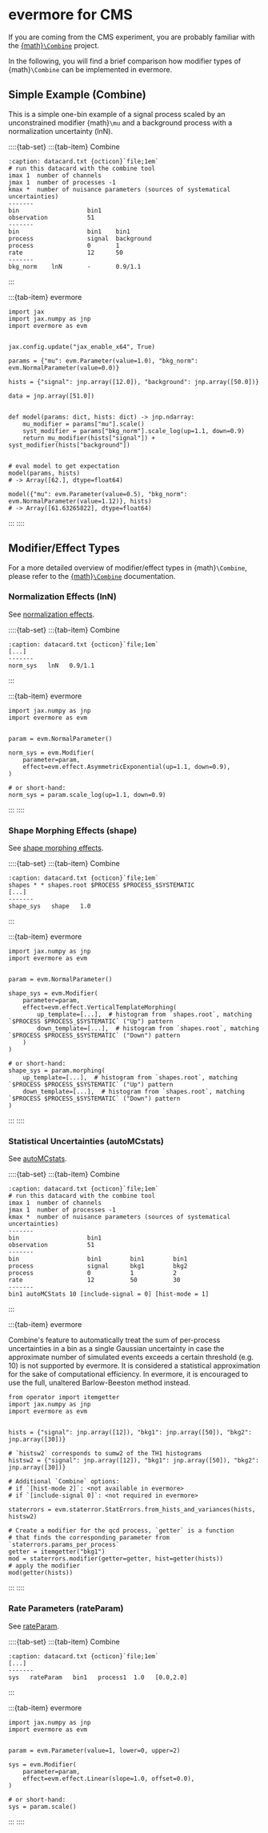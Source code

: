 # evermore for CMS

If you are coming from the CMS experiment, you are probably familiar with the
[{math}`\Combine`](https://cms-analysis.github.io/HiggsAnalysis-CombinedLimit/latest/) project.

In the following, you will find a brief comparison how modifier types of
{math}`\Combine` can be implemented in evermore.

## Simple Example (Combine)

This is a simple one-bin example of a signal process scaled by an unconstrained modifier {math}`\mu` and a background process with a normalization uncertainty (lnN).

::::{tab-set}
:::{tab-item} Combine

```{code-block}
:caption: datacard.txt {octicon}`file;1em`
# run this datacard with the combine tool
imax 1  number of channels
jmax 1  number of processes -1
kmax *  number of nuisance parameters (sources of systematical uncertainties)
-------
bin                   bin1
observation           51
-------
bin                   bin1    bin1
process               signal  background
process               0       1
rate                  12      50
-------
bkg_norm    lnN       -       0.9/1.1
```

:::

:::{tab-item} evermore <img src="../assets/favicon.png" height="1.5em">

```{code-block} python
import jax
import jax.numpy as jnp
import evermore as evm


jax.config.update("jax_enable_x64", True)

params = {"mu": evm.Parameter(value=1.0), "bkg_norm": evm.NormalParameter(value=0.0)}

hists = {"signal": jnp.array([12.0]), "background": jnp.array([50.0])}

data = jnp.array([51.0])


def model(params: dict, hists: dict) -> jnp.ndarray:
    mu_modifier = params["mu"].scale()
    syst_modifier = params["bkg_norm"].scale_log(up=1.1, down=0.9)
    return mu_modifier(hists["signal"]) + syst_modifier(hists["background"])


# eval model to get expectation
model(params, hists)
# -> Array([62.], dtype=float64)

model({"mu": evm.Parameter(value=0.5), "bkg_norm": evm.NormalParameter(value=1.12)}, hists)
# -> Array([61.63265822], dtype=float64)
```

:::
::::

## Modifier/Effect Types

For a more detailed overview of modifier/effect types in {math}`\Combine`, please refer to
the [{math}`\Combine`](https://cms-analysis.github.io/HiggsAnalysis-CombinedLimit/latest/what_combine_does/model_and_likelihood/#likelihoods-implemented-in-combine) documentation.

### Normalization Effects (lnN)

See [normalization effects](https://cms-analysis.github.io/HiggsAnalysis-CombinedLimit/latest/what_combine_does/model_and_likelihood/#normalization-effects).

::::{tab-set}
:::{tab-item} Combine

```{code-block}
:caption: datacard.txt {octicon}`file;1em`
[...]
-------
norm_sys   lnN   0.9/1.1
```

:::

:::{tab-item} evermore <img src="../assets/favicon.png" height="1.5em">

```{code-block} python
import jax.numpy as jnp
import evermore as evm


param = evm.NormalParameter()

norm_sys = evm.Modifier(
    parameter=param,
    effect=evm.effect.AsymmetricExponential(up=1.1, down=0.9),
)

# or short-hand:
norm_sys = param.scale_log(up=1.1, down=0.9)
```

:::
::::

### Shape Morphing Effects (shape)

See [shape morphing effects](https://cms-analysis.github.io/HiggsAnalysis-CombinedLimit/latest/what_combine_does/model_and_likelihood/#shape-morphing-effects).

::::{tab-set}
:::{tab-item} Combine

```{code-block}
:caption: datacard.txt {octicon}`file;1em`
shapes * * shapes.root $PROCESS $PROCESS_$SYSTEMATIC
[...]
-------
shape_sys   shape   1.0
```

:::

:::{tab-item} evermore <img src="../assets/favicon.png" height="1.5em">

```{code-block} python
import jax.numpy as jnp
import evermore as evm


param = evm.NormalParameter()

shape_sys = evm.Modifier(
    parameter=param,
    effect=evm.effect.VerticalTemplateMorphing(
        up_template=[...],  # histogram from `shapes.root`, matching `$PROCESS $PROCESS_$SYSTEMATIC` ("Up") pattern
        down_template=[...],  # histogram from `shapes.root`, matching `$PROCESS $PROCESS_$SYSTEMATIC` ("Down") pattern
    )
)

# or short-hand:
shape_sys = param.morphing(
    up_template=[...],  # histogram from `shapes.root`, matching `$PROCESS $PROCESS_$SYSTEMATIC` ("Up") pattern
    down_template=[...],  # histogram from `shapes.root`, matching `$PROCESS $PROCESS_$SYSTEMATIC` ("Down") pattern
)
```

:::
::::

### Statistical Uncertainties (autoMCstats)

See [autoMCstats](https://cms-analysis.github.io/HiggsAnalysis-CombinedLimit/part2/bin-wise-stats/).

::::{tab-set}
:::{tab-item} Combine

```{code-block}
:caption: datacard.txt {octicon}`file;1em`
# run this datacard with the combine tool
imax 1  number of channels
jmax 1  number of processes -1
kmax *  number of nuisance parameters (sources of systematical uncertainties)
-------
bin                   bin1
observation           51
-------
bin                   bin1        bin1        bin1
process               signal      bkg1        bkg2
process               0           1           2
rate                  12          50          30
-------
bin1 autoMCStats 10 [include-signal = 0] [hist-mode = 1]
```

:::

:::{tab-item} evermore <img src="../assets/favicon.png" height="1.5em">

Combine's feature to automatically treat the sum of per-process uncertainties in a bin as
a single Gaussian uncertainty in case the approximate number of simulated events exceeds
a certain threshold (e.g. 10) is not supported by evermore. It is considered a statistical
approximation for the sake of computational efficiency. In evermore, it is encouraged to
use the full, unaltered Barlow-Beeston method instead.

```{code-block} python
from operator import itemgetter
import jax.numpy as jnp
import evermore as evm


hists = {"signal": jnp.array([12]), "bkg1": jnp.array([50]), "bkg2": jnp.array([30])}

# `histsw2` corresponds to sumw2 of the TH1 histograms
histsw2 = {"signal": jnp.array([12]), "bkg1": jnp.array([50]), "bkg2": jnp.array([30])}

# Additional `Combine` options:
# if `[hist-mode 2]`: <not available in evermore>
# if `[include-signal 0]`: <not required in evermore>

staterrors = evm.staterror.StatErrors.from_hists_and_variances(hists, histsw2)

# Create a modifier for the qcd process, `getter` is a function
# that finds the corresponding parameter from `staterrors.params_per_process`
getter = itemgetter("bkg1")
mod = staterrors.modifier(getter=getter, hist=getter(hists))
# apply the modifier
mod(getter(hists))
```

:::
::::

### Rate Parameters (rateParam)

See [rateParam](https://cms-analysis.github.io/HiggsAnalysis-CombinedLimit/latest/part2/settinguptheanalysis/#rate-parameters).

::::{tab-set}
:::{tab-item} Combine

```{code-block}
:caption: datacard.txt {octicon}`file;1em`
[...]
-------
sys   rateParam   bin1   process1  1.0   [0.0,2.0]
```

:::

:::{tab-item} evermore <img src="../assets/favicon.png" height="1.5em">

```{code-block} python
import jax.numpy as jnp
import evermore as evm


param = evm.Parameter(value=1, lower=0, upper=2)

sys = evm.Modifier(
    parameter=param,
    effect=evm.effect.Linear(slope=1.0, offset=0.0),
)

# or short-hand:
sys = param.scale()
```

:::
::::
